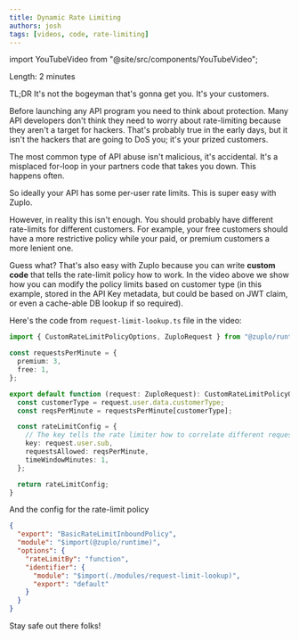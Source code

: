 ```yaml
---
title: Dynamic Rate Limiting
authors: josh
tags: [videos, code, rate-limiting]
---
```


import YouTubeVideo from "@site/src/components/YouTubeVideo";

<YouTubeVideo url="https://www.youtube-nocookie.com/embed/uMm01EDJ9_I" />

Length: 2 minutes

TL;DR It's not the bogeyman that's gonna get you. It's your customers.

Before launching any API program you need to think about protection. Many API
developers don't think they need to worry about rate-limiting because they
aren't a target for hackers. That's probably true in the early days, but it isn't the hackers that are going to DoS you; it's your prized customers.

The most common type of API abuse isn't malicious, it's accidental. It's a misplaced for-loop in your partners code that takes you down. This happens often.

So ideally your API has some per-user rate limits. This is super easy with Zuplo.

However, in reality this isn't enough. You should probably have different rate-limits for different customers. For example, your free customers should have a more restrictive policy while your paid, or premium customers a more lenient one.

Guess what? That's also easy with Zuplo because you can write **custom code** that tells the rate-limit policy how to work. In the video above we show how you can modify the policy limits based on customer type (in this example, stored in the API Key metadata, but could be based on JWT claim, or even a cache-able DB lookup if so required).

Here's the code from `request-limit-lookup.ts` file in the video:

```ts
import { CustomRateLimitPolicyOptions, ZuploRequest } from "@zuplo/runtime";

const requestsPerMinute = {
  premium: 3,
  free: 1,
};

export default function (request: ZuploRequest): CustomRateLimitPolicyOptions {
  const customerType = request.user.data.customerType;
  const reqsPerMinute = requestsPerMinute[customerType];

  const rateLimitConfig = {
    // The key tells the rate limiter how to correlate different requests
    key: request.user.sub,
    requestsAllowed: reqsPerMinute,
    timeWindowMinutes: 1,
  };

  return rateLimitConfig;
}
```

And the config for the rate-limit policy

```json
{
  "export": "BasicRateLimitInboundPolicy",
  "module": "$import(@zuplo/runtime)",
  "options": {
    "rateLimitBy": "function",
    "identifier": {
      "module": "$import(./modules/request-limit-lookup)",
      "export": "default"
    }
  }
}
```

Stay safe out there folks!
